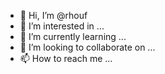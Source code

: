 - 👋 Hi, I’m @rhouf
- 👀 I’m interested in ...
- 🌱 I’m currently learning ...
- 💞️ I’m looking to collaborate on ...
- 📫 How to reach me ...

<!---
rhouf/rhouf is a ✨ special ✨ repository because its `README.md` (this file) appears on your GitHub profile.
You can click the Preview link to take a look at your changes.
--->
